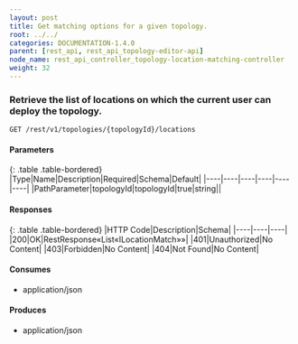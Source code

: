 ```yaml
---
layout: post
title: Get matching options for a given topology.
root: ../../
categories: DOCUMENTATION-1.4.0
parent: [rest_api, rest_api_topology-editor-api]
node_name: rest_api_controller_topology-location-matching-controller
weight: 32
---
```


### Retrieve the list of locations on which the current user can deploy the topology.
```
GET /rest/v1/topologies/{topologyId}/locations
```

#### Parameters

{: .table .table-bordered}
|Type|Name|Description|Required|Schema|Default|
|----|----|----|----|----|----|
|PathParameter|topologyId|topologyId|true|string||


#### Responses

{: .table .table-bordered}
|HTTP Code|Description|Schema|
|----|----|----|
|200|OK|RestResponse«List«ILocationMatch»»|
|401|Unauthorized|No Content|
|403|Forbidden|No Content|
|404|Not Found|No Content|


#### Consumes

* application/json

#### Produces

* application/json


